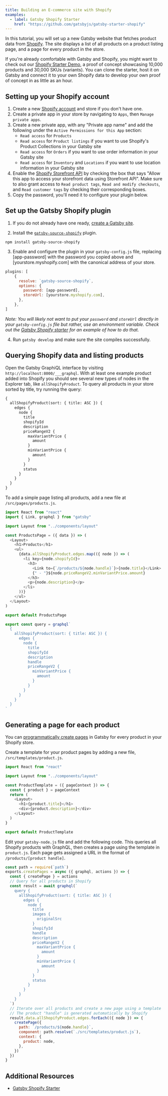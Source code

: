 ```yaml
---
title: Building an E-commerce site with Shopify
examples:
  - label: Gatsby Shopify Starter
    href: "https://github.com/gatsbyjs/gatsby-starter-shopify"
---
```


In this tutorial, you will set up a new Gatsby website that fetches product data from [Shopify](https://www.shopify.com). The site displays a list of all products on a product listing page, and a page for every product in the store.

If you're already comfortable with Gatsby and Shopify, you might want to check out our [Shopify Starter Demo](https://shopify-demo.gatsbyjs.com/), a proof of concept showcasing 10,000 products and 30,000 SKUs (variants).
You can clone the starter, host it on Gatsby and connect it to your own Shopify data to develop your own proof of concept in as little as an hour.

## Setting up your Shopify account

1. Create a new [Shopify account](https://www.shopify.com) and store if you don't have one.
2. Create a private app in your store by navigating to `Apps`, then `Manage private apps`.
3. Create a new private app, with any "Private app name" and add the following under the `Active Permissions for this App` section:
   - `Read access` for `Products`
   - `Read access` for `Product listings` if you want to use Shopify's Product Collections in your Gatsby site
   - `Read access` for `Orders` if you want to use order information in your Gatsby site
   - `Read access` for `Inventory` and `Locations` if you want to use location information in your Gatsby site
4. Enable the [Shopify Storefront API](https://help.shopify.com/en/api/storefront-api) by checking the box that says "Allow this app to access your storefront data using Storefront API". Make sure to also grant access to `Read product tags`, `Read and modify checkouts`, and `Read customer tags` by checking their corresponding boxes.
5. Copy the password, you'll need it to configure your plugin below.

## Set up the Gatsby Shopify plugin

1. If you do not already have one ready, [create a Gatsby site](/docs/quick-start).

2. Install the [`gatsby-source-shopify`](/plugins/gatsby-source-shopify/) plugin.

```shell
npm install gatsby-source-shopify
```

3. Enable and configure the plugin in your `gatsby-config.js` file, replacing [app-password] with the password you copied above and [yourstore.myshopify.com] with the canonical address of your store.

```javascript:title=/gatsby-config.js
plugins: [
    {
      resolve: `gatsby-source-shopify`,
      options: {
        password: [app-password],
        storeUrl: [yourstore.myshopify.com],
      },
    },
]
```

_Note: You will likely not want to put your `password` and `storeUrl` directly in your `gatsby-config.js` file but rather, use an environment variable. Check out the [Gatsby Shopify starter](https://github.com/gatsbyjs/gatsby-starter-shopify) for an example of how to do that._

4. Run `gatsby develop` and make sure the site compiles successfully.

## Querying Shopify data and listing products

Open the Gatsby GraphiQL interface by visiting `http://localhost:8000/___graphql`. With at least one example product added into Shopify you should see several new types of nodes in the Explorer tab, like `allShopifyProduct`. To query all products in your store sorted by title, try running the query:

```graphql
{
  allShopifyProduct(sort: { title: ASC }) {
    edges {
      node {
        title
        shopifyId
        description
        priceRangeV2 {
          maxVariantPrice {
            amount
          }
          minVariantPrice {
            amount
          }
        }
        status
      }
    }
  }
}
```

To add a simple page listing all products, add a new file at `/src/pages/products.js`.

```jsx:title=/src/pages/products.js
import React from "react"
import { Link, graphql } from "gatsby"

import Layout from "../components/layout"

const ProductsPage = ({ data }) => (
  <Layout>
    <h1>Products</h1>
    <ul>
      {data.allShopifyProduct.edges.map(({ node }) => (
        <li key={node.shopifyId}>
          <h3>
            <Link to={`/products/${node.handle}`}>{node.title}</Link>
            {" - "}${node.priceRangeV2.minVariantPrice.amount}
          </h3>
          <p>{node.description}</p>
        </li>
      ))}
    </ul>
  </Layout>
)

export default ProductsPage

export const query = graphql`
  {
    allShopifyProduct(sort: { title: ASC }) {
      edges {
        node {
          title
          shopifyId
          description
          handle
          priceRangeV2 {
            minVariantPrice {
              amount
            }
          }
        }
      }
    }
  }
`
```

## Generating a page for each product

You can [programmatically create pages](/docs/tutorial/part-7/) in Gatsby for every product in your Shopify store.

Create a template for your product pages by adding a new file, `/src/templates/product.js`.

```jsx:title=/src/templates/product.js
import React from "react"

import Layout from "../components/layout"

const ProductTemplate = ({ pageContext }) => {
  const { product } = pageContext
  return (
    <Layout>
      <h1>{product.title}</h1>
      <div>{product.description}</div>
    </Layout>
  )
}

export default ProductTemplate
```

Edit your `gatsby-node.js` file and add the following code. This queries all Shopify products with GraphQL, then creates a page using the template in `product.js`. Each page gets assigned a URL in the format of `/products/[product handle]`.

```javascript:title=/gatsby-node.js
const path = require(`path`)
exports.createPages = async ({ graphql, actions }) => {
  const { createPage } = actions
  // Query for all products in Shopify
  const result = await graphql(`
    query {
      allShopifyProduct(sort: { title: ASC }) {
        edges {
          node {
            title
            images {
              originalSrc
            }
            shopifyId
            handle
            description
            priceRangeV2 {
              maxVariantPrice {
                amount
              }
              minVariantPrice {
                amount
              }
            }
            status
          }
        }
      }
    }
  `)
  // Iterate over all products and create a new page using a template
  // The product "handle" is generated automatically by Shopify
  result.data.allShopifyProduct.edges.forEach(({ node }) => {
    createPage({
      path: `/products/${node.handle}`,
      component: path.resolve(`./src/templates/product.js`),
      context: {
        product: node,
      },
    })
  })
}
```

## Additional Resources

- [Gatsby Shopify Starter](https://shopify-demo.gatsbyjs.com/)
